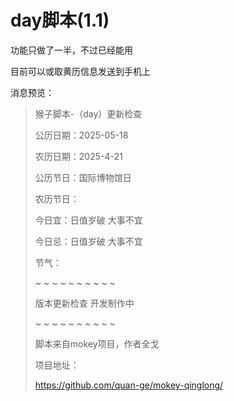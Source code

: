 # day脚本(1.1)

功能只做了一半，不过已经能用

目前可以或取黄历信息发送到手机上

消息预览：
>
>猴子脚本-（day）更新检查
>
>公历日期：2025-05-18
>
>农历日期：2025-4-21
>
>公历节日：国际博物馆日
>
>农历节日：
>
>今日宜：日值岁破 大事不宜
>
>今日忌：日值岁破 大事不宜
>
>节气：
>
>~ ~ ~ ~ ~ ~ ~ ~ ~ ~
>
>版本更新检查 开发制作中
>
>~ ~ ~ ~ ~  ~ ~ ~ ~ ~
>
>脚本来自mokey项目，作者全戈
>
>项目地址：
>
>https://github.com/quan-ge/mokey-qinglong/
>
>
>

